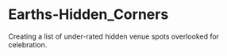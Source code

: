 # Earths-Hidden_Corners
Creating a list of under-rated hidden venue spots overlooked for celebration.

